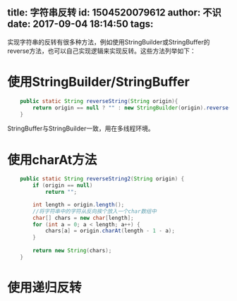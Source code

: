 title: 字符串反转
id: 1504520079612
author: 不识
date: 2017-09-04 18:14:50
tags:
---
实现字符串的反转有很多种方法，例如使用StringBuilder或StringBuffer的reverse方法，也可以自己实现逻辑来实现反转。这些方法列举如下：

# 使用StringBuilder/StringBuffer
```java
    public static String reverseString(String origin){
        return origin == null ? "" : new StringBuilder(origin).reverse().toString();
    }
```
StringBuffer与StringBuilder一致，用在多线程环境。

# 使用charAt方法
```java
    public static String reverseString2(String origin) {
        if (origin == null)
            return "";

        int length = origin.length();
        //将字符串中的字符从反向挨个放入一个char数组中
        char[] chars = new char[length];
        for (int a = 0; a < length; a++) {
            chars[a] = origin.charAt(length - 1 - a);
        }
        
        return new String(chars);
    }
```
# 使用递归反转